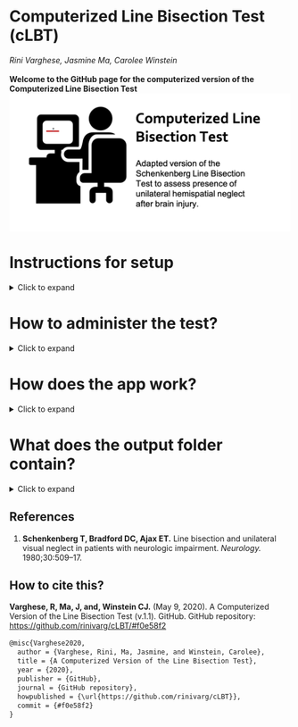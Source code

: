 # Computerized Line Bisection Test (cLBT)
*Rini Varghese, Jasmine Ma, Carolee Winstein*<br><br>
**Welcome to the GitHub page for the computerized version of the Computerized Line Bisection Test** 
<img src="images/img_lbt_2.png" align = "middle" width = "750">

# Instructions for setup
<details>
  <summary>Click to expand</summary>
	
## Step 1: Download MATLAB Runtime 
- The MATLAB Runtime is a FREE standalone set of shared libraries that enables the execution of compiled MATLAB applications or components. <br>
- Note that the Runtime file is quite large (1.7-2 GB).<br>
- **Right-Click on this link and open in a new tab:** https://www.mathworks.com/products/compiler/matlab-runtime.html <br>
- As shown below, download the *R2019a (9.6)* version suited to your platform (Mac, Windows, or Linux)<br>
	<img src="images/mcr_version_img.png" width = "700">

## Step 2: Install the MATLAB Runtime
- Double-Click on the downloaded MATLAB Runtime file from your *Downloads* folder. 
	<img src="images/install_mcr.png" width = "500">
- Follow steps for installation.

## Step 3: Download the cLBT.zip file
- **Right-Click on this link and open in a new tab:** [Line Bisection Test App](https://github.com/rinivarg/cLBT/blob/master/acquisition/cLBT.zip) <br>
	<img src="images/dwld_zip.png" width = "700">
- Note that some computers are set up to automatically unzip the downloaded file. If so, proceed to the next step. Otherwise, unzip the file.

## Step 4: The app is ready for use. 
- The thumbnail for the app looks like this: <br>
	<img src="images/app_tn.png" width = "70"> <br>
- Open and follow instructions!
****
</details> 

# How to administer the test?
<details>
  <summary>Click to expand</summary><br>
	
1) **Screen:** It is recommended to use a screen that is at least 15" in size and is placed 2 feet away (depending on the size of your screen).
3) **Hand:** Use the right (or left) hand. It is advisable to use the hand which you think is proficient at using the computer mouse. Stroke surviovrs use their less-weaker hand. The other hand must rest on the lap.
2) **Mouse:** It is recommended to use a wired or wireless mouse to use the pen tool instead of the trackpad of a laptop. Press and hold the left mouse key to activate the pen tool. Wait for the crosshairs to appear before you begin.
4) **Instructions:** Must include the following elements:
	- For each horizontal line in half by drawing a small vertical line through each line as close to its center as possible. 
	- You are only allowed a single try per line. Try to be as accurate as you can.
	- Mark on every line the best you can, without skipping.
	- Do not move the screen closer or to any one side.

****
</details> 

# How does the app work?
<details>
  <summary>Click to expand</summary><br>
	
1) Open the app. Note that sometimes the app takes a few seconds to open up. Please be patient.
2) You should see a *Welcome* message.
3) After you click **OK**, you will be asked if you are willing to share your data with us:<br>
		<img src="images/consent_q.png" width = "400">
4) Once you have entered your choice, a dialog box appears asking for 3 required inputs:<br>
		<img src="images/data_name.png" width = "200"><br>
		(1) **Enter an appropriate ID.**
			This ID will be the Participant ID in your data output file. <br>
		(2) **Enter Gender.**
			Use a single letter: M (Male), F (Female), or N (Not disclosed). <br>
		(3) **Enter Number of Trials.**
			You can use any whole number starting from 1. 
			It is advisable to use at least 10 trials, but you can use more.
5) Click **OK**
6) Next, you will see the instructions for the task:<br>
		<img src="images/instr.png" width = "500">
7) Next, you will see the first trial for the line bisection. Wait to see the cross-hairs (see below) before you mark the midpoint of the horizontal line. Note that the horizontal line will appear in different quadrants of the screen.<br>
		<img src="images/crosshair.png" width = "400">
8) Draw a short vertical line to indicate your response (see below):<br>
		<img src="images/mrkd_trial.png" width = "400"><br>

<video width="618" height="347" controls preload> 
    <source src="images/lbt_small_vid.mp4" media="only screen and (min-device-width: 568px)"></source>
    <source src="images/lbt_small_vid.iphone.mp4" media="only screen and (max-device-width: 568px)"></source>
</video>

9) After you have completed all the trials, you will see a summary figure (see below) and a *Thank you* message.<br>
		<img src="images/summ_fig.png" width = "300">
10) Your output data folder is saved on your *Desktop* with the following name: **LBT_[yourID_yourGender]**<br>
11) The app will close when you close these windows.
****
</details> 

# What does the output folder contain?
<details>
  <summary>Click to expand</summary><br>
	
The output folder saved within the *Desktop* folder and contains the following files: <br>
- **00a_LBT_summary.tiff**<br>This is the summary image file that you see at the end of the test.<br>
- **00b_Average_Report_LBT_[yourID_yourGender].txt**<br>This file contains the average absolute and percent deviation across all trials. It also contains the total time taken to complete the test (in seconds). <br>
- **00b_TrialWise_Report_LBT_[yourID_yourGender].txt**<br>This file containts the trial-wise absolute and percent deviations across all trials. The trial-wise file also outputs two additional variables: WorkspaceX and WorkspaceY. These two variables define the quadrant in which the line appeared. For example, ***left*** (WorkspaceX) and ***bottom*** (WorkspaceY).<br>
- **LBT_[yourID_yourGender].mat**<br>Contains raw trial-wise data with x and y cursor position data. Note that you will only be able to open this file if you have MATLAB installed on your machine.<br>
- **log_[mm-dd-yyyy-hh-mm].txt**<br>Log file containing outputs from the MATLAB command window. Will contain any errors in running the app. If no errors, it will report the average and standard deviation info.<br>
- **LBT_[yourID_yourGender_trial#].jpeg**<br> Low-res image files for each trial showing participant performance.

See here for an [example data folder](https://github.com/rinivarg/cLBT/tree/master/example/LBT_051020rv_F)
****
</details> 

## References<br>
1. **Schenkenberg T, Bradford DC, Ajax ET.** Line bisection and unilateral visual neglect in patients with neurologic impairment. *Neurology.* 1980;30:509–17. 

## How to cite this?
**Varghese, R, Ma, J, and, Winstein CJ.** (May 9, 2020). A Computerized Version of the Line Bisection Test (v.1.1). GitHub. GitHub repository: https://github.com/rinivarg/cLBT/#f0e58f2

	@misc{Varghese2020,
	  author = {Varghese, Rini, Ma, Jasmine, and Winstein, Carolee},
	  title = {A Computerized Version of the Line Bisection Test},
	  year = {2020},
	  publisher = {GitHub},
	  journal = {GitHub repository},
	  howpublished = {\url{https://github.com/rinivarg/cLBT}},
	  commit = {#f0e58f2}
	}
